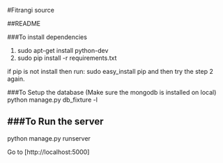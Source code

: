 #Fitrangi source

##README

###To install dependencies
1. sudo apt-get install python-dev
2. sudo pip install -r requirements.txt

if pip is not install then run: 
	sudo easy_install pip 
and then try the step 2 again.


###To Setup the database (Make sure the mongodb is installed on local)
python manage.py db_fixture -l


###To Run the server
-----------------
python manage.py runserver

Go to [http://localhost:5000]

